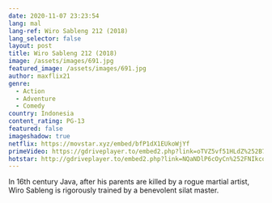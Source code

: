```yaml
---
date: 2020-11-07 23:23:54
lang: mal
lang-ref: Wiro Sableng 212 (2018)
lang_selector: false
layout: post
title: Wiro Sableng 212 (2018)
image: /assets/images/691.jpg
featured_image: /assets/images/691.jpg
author: maxflix21
genre:
  - Action
  - Adventure
  - Comedy
country: Indonesia
content_rating: PG-13
featured: false
imageshadow: true
netflix: https://movstar.xyz/embed/bfP1dX1EUkoWjYf
primeVideo: https://gdriveplayer.to/embed2.php?link=oTVZ5vf51HLdZ%252B7X9HzNhgyr8Vq9l6VTGbzX%252BSKvnfPF2x%252Fu%252BwdkqKRu25AzJfhcgDHVetfR%252BSvhsJgei7iLX%252BpzkNmbTFESlL8kyqlZfThUoVxdIjaerUftfKxWBdRRYU5R6urepjjiOOEsQVNlUkiFW6A3UCxER97%252Bu%252B%252Bvo2RakHvaB6%252FHf3vacwqed2FGE%253D
hotstar: http://gdriveplayer.to/embed2.php?link=NQaNDlP6cOyCn%252FNIkcoa7w2faEk2%252B%252F%252FElZ4hVadfWIY9LW7oPPEen3zatnNtTGTR0hNs81Uu4y8RKu%252B%252BBPF82tSKQoxzLewBSIXDM7dsZ4hAQI43YdM%252FKk71sLuB7mZsGil3c9fr4G0okS7p9jFz2Wbpum%252BK%252BmljGghDjEdWsG%252B3ee%252BDSI4WnSAtC9S2%252B%252FRjg%253D
---
```

In 16th century Java, after his parents are killed by a rogue martial artist, Wiro Sableng is rigorously trained by a benevolent silat master.